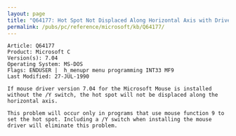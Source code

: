 ```yaml
---
layout: page
title: "Q64177: Hot Spot Not Displaced Along Horizontal Axis with Driver 7.04"
permalink: /pubs/pc/reference/microsoft/kb/Q64177/
---
```


	Article: Q64177
	Product: Microsoft C
	Version(s): 7.04
	Operating System: MS-DOS
	Flags: ENDUSER |  h_menupr menu programming INT33 MF9
	Last Modified: 27-JUL-1990
	
	If mouse driver version 7.04 for the Microsoft Mouse is installed
	without the /Y switch, the hot spot will not be displaced along the
	horizontal axis.
	
	This problem will occur only in programs that use mouse function 9 to
	set the hot spot. Including a /Y switch when installing the mouse
	driver will eliminate this problem.
